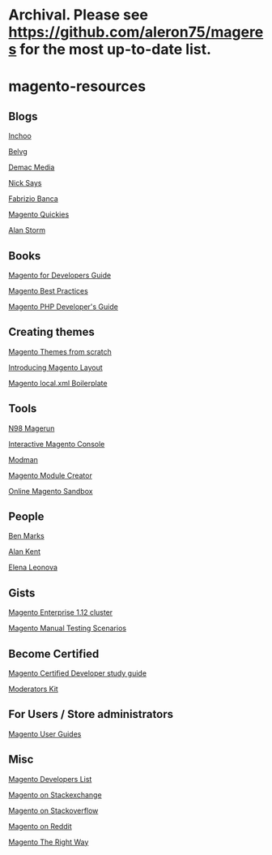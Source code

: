 # Archival. Please see https://github.com/aleron75/mageres for the most up-to-date list.

magento-resources
=================


Blogs
----------
[Inchoo](http://inchoo.net/magento/)

[Belvg](http://blog.belvg.com/tag/magento-certification)

[Demac Media](http://www.demacmedia.com/category/magento-commerce/)

[Nick Says](https://www.nicksays.co.uk/magento/)

[Fabrizio Banca](http://fbrnc.net/blog/tag:Magento)

[Magento Quickies](http://magento-quickies.alanstorm.com/)

[Alan Storm](http://alanstorm.com/category/magento)


Books
----------
[Magento for Developers Guide](http://www.magentocommerce.com/knowledge-base/entry/magento-for-dev-part-1-introduction-to-magento)

[Magento Best Practices](http://www.nexcess.net/resources/white-papers/magento-best-practices)

[Magento PHP Developer's Guide](http://magedevguide.com/)


Creating themes
--------
[Magento Themes from scratch](http://magento.stackexchange.com/questions/3780/theming-starting-from-scratch)

[Introducing Magento Layout](http://www.smashingmagazine.com/2012/11/30/introducing-magento-layout/)

[Magento local.xml Boilerplate](http://www.creare.co.uk/magento-local-xml-boilerplate)


Tools
---------
[N98 Magerun](https://github.com/netz98/n98-magerun)

[Interactive Magento Console](https://github.com/rgranadino/Interactive-Magento-Console)

[Modman](https://github.com/colinmollenhour/modman)

[Magento Module Creator](http://www.silksoftware.com/magento-module-creator/#.VIb2IdWUfAV)

[Online Magento Sandbox](http://stargento.com/)


People
----------
[Ben Marks](https://twitter.com/benmarks)

[Alan Kent](https://twitter.com/akent99)

[Elena Leonova](https://twitter.com/elena_a_leonova)


Gists
----------
[Magento Enterprise 1.12 cluster](https://gist.github.com/parhamr/6177160)

[Magento Manual Testing Scenarios](https://gist.github.com/peterjaap/10016278)


Become Certified
----------
[Magento Certified Developer study guide](http://magestudyguide.com/)

[Moderators Kit](http://magento.com/training/catalog/moderators-kit)


For Users / Store administrators
--------
[Magento User Guides](http://www.magentocommerce.com/resources/magento-user-guide)


Misc
---------
[Magento Developers List](http://magehero.com/)

[Magento on Stackexchange](http://magento.stackexchange.com)

[Magento on Stackoverflow](http://stackoverflow.com/questions/tagged/magento)

[Magento on Reddit](http://www.reddit.com/r/magento)

[Magento The Right Way](https://magentotherightway.com/)